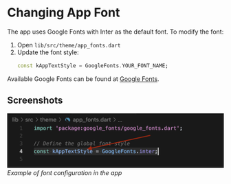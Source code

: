 # Changing App Font

The app uses Google Fonts with Inter as the default font. To modify the font:

1. Open `lib/src/theme/app_fonts.dart`
2. Update the font style:
   ```dart
   const kAppTextStyle = GoogleFonts.YOUR_FONT_NAME;
   ```

Available Google Fonts can be found at [Google Fonts](https://fonts.google.com/).

## Screenshots
![Font Configuration](images/primary-font-config.png)
*Example of font configuration in the app*
